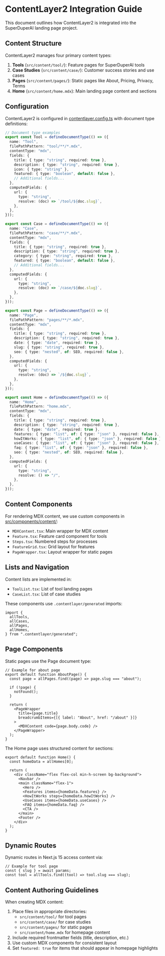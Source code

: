 # ContentLayer2 Integration Guide

This document outlines how ContentLayer2 is integrated into the SuperDuperAI landing page project.

## Content Structure

ContentLayer2 manages four primary content types:

1. **Tools** (`src/content/tool/`): Feature pages for SuperDuperAI tools
2. **Case Studies** (`src/content/case/`): Customer success stories and use cases
3. **Pages** (`src/content/pages/`): Static pages like About, Pricing, Privacy, Terms
4. **Home** (`src/content/home.mdx`): Main landing page content and sections

## Configuration

ContentLayer2 is configured in [contentlayer.config.ts](mdc:contentlayer.config.ts) with document type definitions:

```ts
// Document type examples
export const Tool = defineDocumentType(() => ({
  name: "Tool",
  filePathPattern: "tool/**/*.mdx",
  contentType: "mdx",
  fields: {
    title: { type: "string", required: true },
    description: { type: "string", required: true },
    icon: { type: "string" },
    featured: { type: "boolean", default: false },
    // Additional fields...
  },
  computedFields: {
    url: {
      type: "string",
      resolve: (doc) => `/tool/${doc.slug}`,
    },
  },
}));

export const Case = defineDocumentType(() => ({
  name: "Case",
  filePathPattern: "case/**/*.mdx",
  contentType: "mdx",
  fields: {
    title: { type: "string", required: true },
    description: { type: "string", required: true },
    category: { type: "string", required: true },
    featured: { type: "boolean", default: false },
    // Additional fields...
  },
  computedFields: {
    url: {
      type: "string",
      resolve: (doc) => `/case/${doc.slug}`,
    },
  },
}));

export const Page = defineDocumentType(() => ({
  name: "Page",
  filePathPattern: "pages/**/*.mdx",
  contentType: "mdx",
  fields: {
    title: { type: "string", required: true },
    description: { type: "string", required: true },
    date: { type: "date", required: true },
    slug: { type: "string", required: true },
    seo: { type: "nested", of: SEO, required: false },
  },
  computedFields: {
    url: {
      type: "string",
      resolve: (doc) => `/${doc.slug}`,
    },
  },
}));

export const Home = defineDocumentType(() => ({
  name: "Home",
  filePathPattern: "home.mdx",
  contentType: "mdx",
  fields: {
    title: { type: "string", required: true },
    description: { type: "string", required: true },
    date: { type: "date", required: true },
    features: { type: "list", of: { type: "json" }, required: false },
    howItWorks: { type: "list", of: { type: "json" }, required: false },
    useCases: { type: "list", of: { type: "json" }, required: false },
    faq: { type: "list", of: { type: "json" }, required: false },
    seo: { type: "nested", of: SEO, required: false },
  },
  computedFields: {
    url: {
      type: "string",
      resolve: () => "/",
    },
  },
}));
```

## Content Components

For rendering MDX content, we use custom components in [src/components/content/](mdc:src/components/content):

- `MDXContent.tsx`: Main wrapper for MDX content
- `Feature.tsx`: Feature card component for tools
- `Steps.tsx`: Numbered steps for processes
- `FeatureGrid.tsx`: Grid layout for features
- `PageWrapper.tsx`: Layout wrapper for static pages

## Lists and Navigation

Content lists are implemented in:

- `ToolList.tsx`: List of tool landing pages
- `CaseList.tsx`: List of case studies

These components use `.contentlayer/generated` imports:

```tsx
import {
  allTools,
  allCases,
  allPages,
  allHomes,
} from ".contentlayer/generated";
```

## Page Components

Static pages use the Page document type:

```tsx
// Example for about page
export default function AboutPage() {
  const page = allPages.find((page) => page.slug === "about");

  if (!page) {
    notFound();
  }

  return (
    <PageWrapper
      title={page.title}
      breadcrumbItems={[{ label: "About", href: "/about" }]}
    >
      <MDXContent code={page.body.code} />
    </PageWrapper>
  );
}
```

The Home page uses structured content for sections:

```tsx
export default function Home() {
  const homeData = allHomes[0];

  return (
    <div className="flex flex-col min-h-screen bg-background">
      <Navbar />
      <main className="flex-1">
        <Hero />
        <Features items={homeData.features} />
        <HowItWorks steps={homeData.howItWorks} />
        <UseCases items={homeData.useCases} />
        <FAQ items={homeData.faq} />
        <CTA />
      </main>
      <Footer />
    </div>
  );
}
```

## Dynamic Routes

Dynamic routes in Next.js 15 access content via:

```tsx
// Example for tool page
const { slug } = await params;
const tool = allTools.find((tool) => tool.slug === slug);
```

## Content Authoring Guidelines

When creating MDX content:

1. Place files in appropriate directories:
   - `src/content/tool/` for tool pages
   - `src/content/case/` for case studies
   - `src/content/pages/` for static pages
   - `src/content/home.mdx` for homepage content
2. Include required frontmatter fields (title, description, etc.)
3. Use custom MDX components for consistent layout
4. Set `featured: true` for items that should appear in homepage highlights
